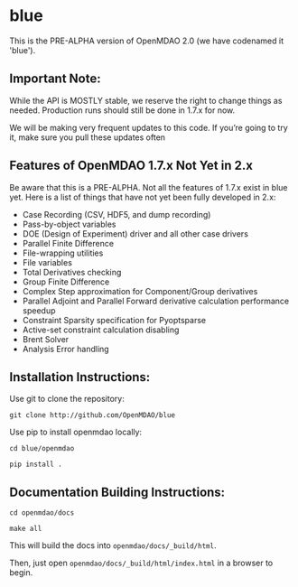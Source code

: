 # blue
This is the PRE-ALPHA version of OpenMDAO 2.0
(we have codenamed it 'blue').

Important Note:
---------------

While the API is MOSTLY stable, we reserve the right to change things as needed.
Production runs should still be done in 1.7.x for now.

We will be making very frequent updates to this code. If you’re going to try it,
make sure you pull these updates often

Features of OpenMDAO 1.7.x Not Yet in 2.x
-----------------------------------------

Be aware that this is a PRE-ALPHA. 
Not all the features of 1.7.x exist in blue yet. 
Here is a list of things that have not yet been fully developed in 2.x:

* Case Recording (CSV, HDF5, and dump recording)
* Pass-by-object variables
* DOE (Design of Experiment) driver and all other case drivers
* Parallel Finite Difference
* File-wrapping utilities
* File variables
* Total Derivatives checking
* Group Finite Difference
* Complex Step approximation for Component/Group derivatives
* Parallel Adjoint and Parallel Forward derivative calculation performance speedup
* Constraint Sparsity specification for Pyoptsparse
* Active-set constraint calculation disabling
* Brent Solver
* Analysis Error handling

Installation Instructions:
--------------------------

Use git to clone the repository:

`git clone http://github.com/OpenMDAO/blue`

Use pip to install openmdao locally:

`cd blue/openmdao`

`pip install .`


Documentation Building Instructions:
------------------------------------

`cd openmdao/docs`

`make all`

This will build the docs into `openmdao/docs/_build/html`.

Then, just open  `openmdao/docs/_build/html/index.html` in a browser to begin.
